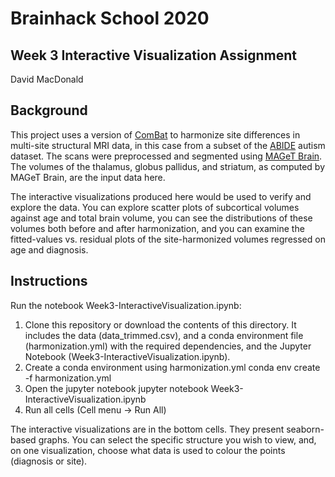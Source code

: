 # Brainhack School 2020
## Week 3 Interactive Visualization Assignment
David MacDonald

## Background
This project uses a version of [ComBat](https://github.com/jfortin1/ComBatHarmonization) to harmonize site differences in multi-site structural MRI data, in this case from a subset of the [ABIDE](http://fcon_1000.projects.nitrc.org/indi/abide/) autism dataset. The scans were preprocessed and segmented using [MAGeT Brain](https://github.com/CobraLab/MAGeTbrain). The volumes of the thalamus, globus pallidus, and striatum, as computed by MAGeT Brain, are the input data here.

The interactive visualizations produced here would be used to verify and explore the data. You can explore scatter plots of subcortical volumes against age and total brain volume, you can see the distributions of these volumes both before and after harmonization, and you can examine the fitted-values vs. residual plots of the site-harmonized volumes regressed on age and diagnosis.

## Instructions
Run the notebook Week3-InteractiveVisualization.ipynb:
 1. Clone this repository or download the contents of this directory. It includes the data (data_trimmed.csv), and a conda environment file (harmonization.yml) with the required dependencies, and the Jupyter Notebook (Week3-InteractiveVisualization.ipynb).
 2. Create a conda environment using harmonization.yml
	conda env create -f harmonization.yml
 3. Open the jupyter notebook
	jupyter notebook Week3-InteractiveVisualization.ipynb
 4. Run all cells (Cell menu -> Run All)

The interactive visualizations are in the bottom cells. They present seaborn-based graphs. You can select the specific structure you wish to view, and, on one visualization, choose what data is used to colour the points (diagnosis or site).

